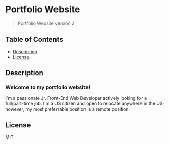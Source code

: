 # **Portfolio Website**
> Portfolio Website version 2

## Table of Contents
- [ Description ](#desc)
- [ License ](#license)

<a name="desc"></a>
## Description
### Welcome to my portfolio website! 
I'm a passionate Jr. Front-End Web Developer actively looking for a full/part-time job. I'm a US citizen and open to relocate anywhere in the US; however, my most preferrable position is a remote position. 

<a name="license"></a>
## License

MIT

